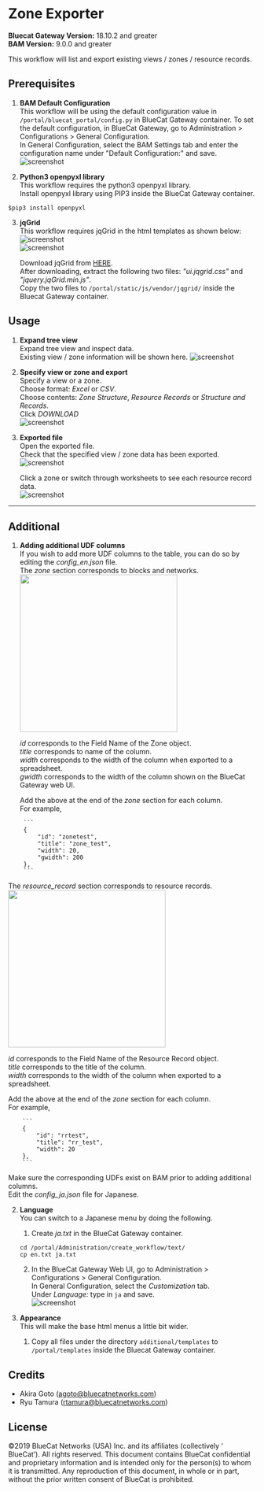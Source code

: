 # Zone Exporter  
**Bluecat Gateway Version:** 18.10.2 and greater  
**BAM Version:** 9.0.0 and greater  

This workflow will list and export existing views / zones / resource records.   

## Prerequisites
1. **BAM Default Configuration**  
This workflow will be using the default configuration value in `/portal/bluecat_portal/config.py` in BlueCat Gateway container.  To set the default configuration, in BlueCat Gateway, go to Administration > Configurations > General Configuration.  
In General Configuration, select the BAM Settings tab and enter the configuration name under "Default Configuration:" and save.  
![screenshot](img/BAM_default_settings.jpg?raw=true "BAM_default_settings")  

2. **Python3 openpyxl library**  
This workflow requires the python3 openpyxl library.  
Install openpyxl library using PIP3 inside the BlueCat Gateway container.
```
$pip3 install openpyxl

```  

3. **jqGrid**  
This workflow requires jqGrid in the html templates as shown below:  
![screenshot](img/zone_exp_html1.jpg?raw=true "zone_exp_html1")  
![screenshot](img/zone_exp_html2.jpg?raw=true "zone_exp_html2")  

    Download jqGrid from [HERE](http://www.trirand.com/blog/?page_id=6).  
    After downloading, extract the following two files: *"ui.jqgrid.css"* and *"jquery.jqGrid.min.js"*.  
    Copy the two files to `/portal/static/js/vendor/jqgrid/` inside the Bluecat Gateway container.  


## Usage   

1. **Expand tree view**  
Expand tree view and inspect data.  
Existing view / zone information will be shown here.
![screenshot](img/zone_exporter1.jpg?raw=true "zone_exporter1")  

2. **Specify view or zone and export**  
Specify a view or a zone.  
Choose format:  *Excel* or *CSV*.  
Choose contents: *Zone Structure*, *Resource Records* or *Structure and Records*.   
Click *DOWNLOAD*  
![screenshot](img/zone_exporter2.jpg?raw=true "zone_exporter2")  

3. **Exported file**  
Open the exported file.  
Check that the specified view / zone data has been exported.  
![screenshot](img/zone_exporter3.jpg?raw=true "zone_exporter3")  

      Click a zone or switch through worksheets to see each resource record data.  
      ![screenshot](img/zone_exporter4.jpg?raw=true "zone_exporter4")  

---

## Additional  

1. **Adding additional UDF columns**  
      If you wish to add more UDF columns to the table, you can do so by editing the *config_en.json* file.  
      The *zone* section corresponds to blocks and networks.  
            <img src="img/zone_exporter5.jpg" width="320px">  

      *id* corresponds to the Field Name of the Zone object.  
            *title* corresponds to name of the column.  
            *width* corresponds to the width of the column when exported to a spreadsheet.  
            *gwidth* corresponds to the width of the column shown on the BlueCat Gateway web UI.  

      Add the above at the end of the *zone* section for each column.  
            For example,  

        ```
        {
            "id": "zonetest",  
            "title": "zone_test",  
            "width": 20,  
            "gwidth": 200  
        },  
        ```  

The *resource_record* section corresponds to resource records.  
        <img src="img/zone_exporter6.jpg" width="320px">   

*id* corresponds to the Field Name of the Resource Record object.  
            *title* corresponds to the title of the column.  
            *width* corresponds to the width of the column when exported to a spreadsheet.  

Add the above at the end of the *zone* section for each column.  
For example,  


        ```
        {
            "id": "rrtest",
            "title": "rr_test",
            "width": 20  
        },
        ```

Make sure the corresponding UDFs exist on BAM prior to adding additional columns.  
      Edit the *config_ja.json* file for Japanese.  


2. **Language**  
You can switch to a Japanese menu by doing the following.  
    1. Create *ja.txt* in the BlueCat Gateway container.  
    ```
    cd /portal/Administration/create_workflow/text/  
    cp en.txt ja.txt  
    ```  
    2. In the BlueCat Gateway Web UI, go to Administration > Configurations > General Configuration.   
    In General Configuration, select the *Customization* tab.  
    Under *Language:* type in `ja` and save.  
    ![screenshot](img/langauge_ja.jpg?raw=true "langauge_ja")  

3. **Appearance**  
This will make the base html menus a little bit wider.  
    1. Copy all files under the directory `additional/templates` to `/portal/templates` inside the Bluecat Gateway container.

## Credits  
- Akira Goto (agoto@bluecatnetworks.com)  
- Ryu Tamura (rtamura@bluecatnetworks.com)   

## License
©2019 BlueCat Networks (USA) Inc. and its affiliates (collectively ‘ BlueCat’). All rights reserved. This document contains BlueCat confidential and proprietary information and is intended only for the person(s) to whom it is transmitted. Any reproduction of this document, in whole or in part, without the prior written consent of BlueCat is prohibited.
